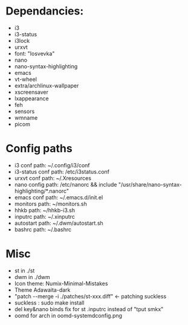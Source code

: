 # Dependancies:
- i3
- i3-status
- i3lock
- urxvt
- font: "Iosvevka"
- nano
- nano-syntax-highlighting 
- emacs
- vt-wheel
- extra/archlinux-wallpaper
- xscreensaver
- lxappearance
- feh
- sensors
- wmname
- picom
# Config paths
- i3 conf 		    path: ~/.config/i3/conf
- i3-status conf    path: /etc/i3status.conf
- urxvt conf 		path: ~/.Xresources
- nano config 		path: /etc/nanorc && include "/usr/share/nano-syntax-highlighting/*.nanorc"
- emacs conf        path: ~/.emacs.d/init.el
- monitors          path: ~/monitors.sh
- hhkb              path: ~/hhkb-i3.sh
- inputrc           path: ~/.xinputrc 
- autostart         path: ~/.dwm/autostart.sh
- bashrc            path: ~/.bashrc
# Misc
- st in ./st
- dwm in ./dwm
- Icon theme: Numix-Minimal-Mistakes
- Theme Adawaita-dark
- "patch --merge -i ./patches/st-xxx.diff" <- patching suckless
- suckless : sudo make install
- del key&nano binds fix for st  .inputrc instead of "tput smkx"
- oomd for arch in oomd-systemdconfig.png
